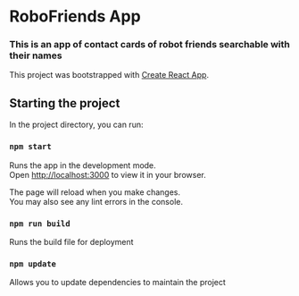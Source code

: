 # RoboFriends App

### This is an app of contact cards of robot friends searchable with their names


This project was bootstrapped with [Create React App](https://github.com/facebook/create-react-app).

## Starting the project

In the project directory, you can run:

### `npm start`

Runs the app in the development mode.\
Open [http://localhost:3000](http://localhost:3000) to view it in your browser.

The page will reload when you make changes.\
You may also see any lint errors in the console.

### `npm run build`
Runs the build file for deployment

### `npm update`
Allows you to update dependencies to maintain the project 

